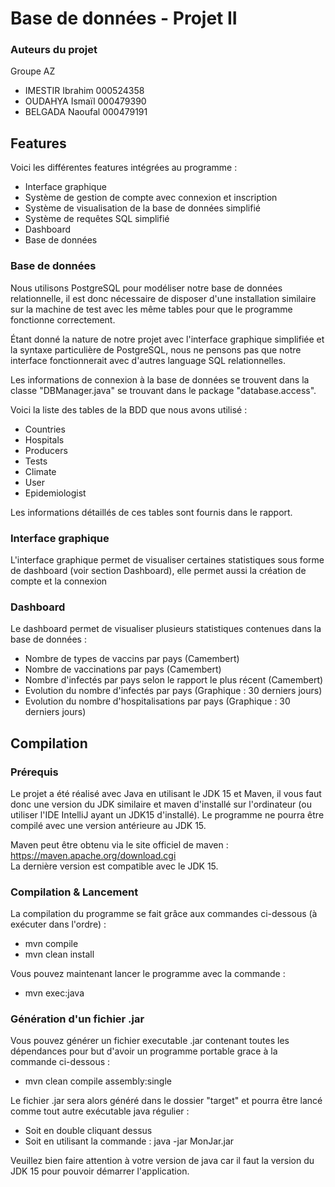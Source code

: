 # Base de données - Projet II
### Auteurs du projet
Groupe AZ
* IMESTIR Ibrahim 000524358
* OUDAHYA Ismaïl 000479390
* BELGADA Naoufal 000479191

## Features
Voici les différentes features intégrées au programme :
- Interface graphique
- Système de gestion de compte avec connexion et inscription
- Système de visualisation de la base de données simplifié
- Système de requêtes SQL simplifié
- Dashboard
- Base de données

### Base de données
Nous utilisons PostgreSQL pour modéliser notre base de données relationnelle, il est donc nécessaire de disposer
d'une installation similaire sur la machine de test avec les même tables pour que le programme fonctionne
correctement.

Étant donné la nature de notre projet avec l'interface graphique simplifiée et la syntaxe particulière 
de PostgreSQL, nous ne pensons pas que notre interface fonctionnerait avec d'autres language SQL relationnelles.

Les informations de connexion à la base de données se trouvent dans la classe "DBManager.java"
se trouvant dans le package "database.access".

Voici la liste des tables de la BDD que nous avons utilisé :
- Countries
- Hospitals
- Producers
- Tests
- Climate
- User
- Epidemiologist

Les informations détaillés de ces tables sont fournis dans le rapport.

### Interface graphique
L'interface graphique permet de visualiser certaines statistiques sous forme de dashboard (voir section Dashboard), elle permet aussi la création de compte et la connexion

### Dashboard
Le dashboard permet de visualiser plusieurs statistiques contenues dans la base de données :
- Nombre de types de vaccins par pays (Camembert)
- Nombre de vaccinations par pays (Camembert)
- Nombre d'infectés par pays selon le rapport le plus récent (Camembert)
- Evolution du nombre d'infectés par pays (Graphique : 30 derniers jours)
- Evolution du nombre d'hospitalisations par pays (Graphique : 30 derniers jours)

## Compilation
### Prérequis
Le projet a été réalisé avec Java en utilisant le JDK 15 et Maven, il vous faut donc une version du JDK similaire et maven d'installé sur l'ordinateur
(ou utiliser l'IDE IntelliJ ayant un JDK15 d'installé).
Le programme ne pourra être compilé avec une version antérieure au JDK 15.

Maven peut être obtenu via le site officiel de maven : https://maven.apache.org/download.cgi \
La dernière version est compatible avec le JDK 15.

### Compilation & Lancement
La compilation du programme se fait grâce aux commandes ci-dessous (à exécuter dans l'ordre) :
* mvn compile
* mvn clean install

Vous pouvez maintenant lancer le programme avec la commande : 
* mvn exec:java

### Génération d'un fichier .jar
Vous pouvez générer un fichier executable .jar contenant toutes les dépendances pour but d'avoir un programme portable grace à la commande ci-dessous :
* mvn clean compile assembly:single

Le fichier .jar sera alors généré dans le dossier "target" et pourra être lancé comme tout autre exécutable java régulier :
* Soit en double cliquant dessus
* Soit en utilisant la commande : java -jar MonJar.jar

Veuillez bien faire attention à votre version de java car il faut la version du JDK 15 pour pouvoir démarrer l'application.

